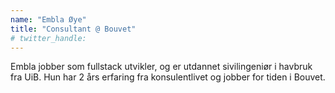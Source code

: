 ```yaml
---
name: "Embla Øye"
title: "Consultant @ Bouvet"
# twitter_handle: 
---
```

Embla jobber som fullstack utvikler, og er utdannet sivilingeniør i havbruk fra UiB. Hun har 2 års erfaring fra konsulentlivet og jobber for tiden i Bouvet.
